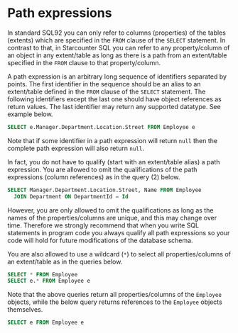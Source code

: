 # Path expressions

In standard SQL92 you can only refer to columns (properties) of the tables (extents) which are specified in the <code>FROM</code> clause of the <code>SELECT</code> statement. In contrast to that, in Starcounter SQL you can refer to any property/column of an object in any extent/table as long as there is a path from an extent/table specified in the <code>FROM</code> clause to that property/column.

A path expression is an arbitrary long sequence of identifiers separated by points. The first identifier in the sequence should be an alias to an extent/table defined in the <code>FROM</code> clause of the <code>SELECT</code> statement. The following identifiers  except the last one should have object references as return values. The last identifier may return any supported datatype. See example below.

```sql
SELECT e.Manager.Department.Location.Street FROM Employee e
```

Note that if some identifier in a path expression will return <code>null</code> then the complete path expression will also return <code>null</code>.

In fact, you do not have to qualify (start with an extent/table alias) a path expression. You are allowed to omit the qualifications of the path expressions (column references) as in the   query (2) below. 

```sql
SELECT Manager.Department.Location.Street, Name FROM Employee 
  JOIN Department ON DepartmentId = Id
```

However, you are only allowed to omit the qualifications as long as the names of the  properties/columns are unique, and this may change over time. Therefore we strongly recommend that when you write SQL statements in program code you always qualify all path expressions so your code will hold for future modifications of the database schema.

You are also allowed to use a wildcard (<code>*</code>) to select all properties/columns of an extent/table as in the queries below.

```sql
SELECT * FROM Employee
SELECT e.* FROM Employee e
```

Note that the above queries return all properties/columns of the <code>Employee</code> objects, while the below query returns references to the <code>Employee</code> objects themselves.

```sql
SELECT e FROM Employee e
```